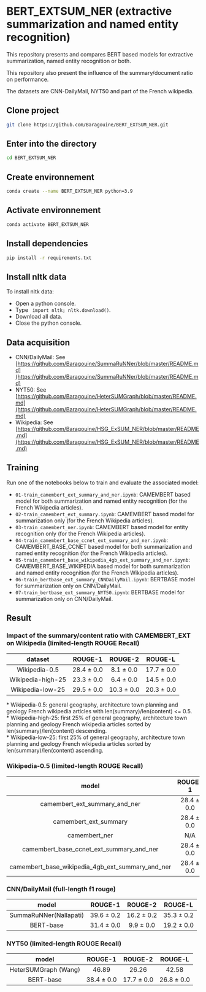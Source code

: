 # BERT_EXTSUM_NER (extractive summarization and named entity recognition)
This repository presents and compares BERT based models for extractive summarization, named entity recognition or both.  
  
This repository also present the influence of the summary/document ratio on performance.  
  
The datasets are CNN-DailyMail, NYT50 and part of the French wikipedia.  

## Clone project
```bash
git clone https://github.com/Baragouine/BERT_EXTSUM_NER.git
```

## Enter into the directory
```bash
cd BERT_EXTSUM_NER
```

## Create environnement
```bash
conda create --name BERT_EXTSUM_NER python=3.9
```

## Activate environnement
```bash
conda activate BERT_EXTSUM_NER
```

## Install dependencies
```bash
pip install -r requirements.txt
```

## Install nltk data
To install nltk data:
  - Open a python console.
  - Type ``` import nltk; nltk.download()```.
  - Download all data.
  - Close the python console.

## Data acquisition
  - CNN/DailyMail: See [https://github.com/Baragouine/SummaRuNNer/blob/master/README.md](https://github.com/Baragouine/SummaRuNNer/blob/master/README.md)
  - NYT50: See [https://github.com/Baragouine/HeterSUMGraph/blob/master/README.md](https://github.com/Baragouine/HeterSUMGraph/blob/master/README.md)
  - Wikipedia: See [https://github.com/Baragouine/HSG_ExSUM_NER/blob/master/README.md](https://github.com/Baragouine/HSG_ExSUM_NER/blob/master/README.md)

## Training
Run one of the notebooks below to train and evaluate the associated model:  
  - `01-train_camembert_ext_summary_and_ner.ipynb`: CAMEMBERT based model for both summarization and named entity recognition (for the French Wikipedia articles).
  - `02-train_camembert_ext_summary.ipynb`: CAMEMBERT based model for summarization only (for the French Wikipedia articles).
  - `03-train_camembert_ner.ipynb`: CAMEMBERT based model for entity recognition only (for the French Wikipedia articles).
  - `04-train_camembert_base_ccnet_ext_summary_and_ner.ipynb`: CAMEMBERT_BASE_CCNET based model for both summarization and named entity recognition (for the French Wikipedia articles).
  - `05-train_camembert_base_wikipedia_4gb_ext_summary_and_ner.ipynb`: CAMEMBERT_BASE_WIKIPEDIA based model for both summarization and named entity recognition (for the French Wikipedia articles).
  - `06-train_bertbase_ext_summary_CNNDailyMail.ipynb`: BERTBASE model for summarization only on CNN/DailyMail.
  - `07-train_bertbase_ext_summary_NYT50.ipynb`: BERTBASE model for summarization only on CNN/DailyMail.

## Result

### Impact of the summary/content ratio with CAMEMBERT_EXT on Wikipedia (limited-length ROUGE Recall)
| dataset | ROUGE-1 | ROUGE-2 | ROUGE-L |  
|:-:      |:-:      |:-:      |:-:      |  
| Wikipedia-0.5 |28.4 &plusmn; 0.0|8.1 &plusmn; 0.0|17.7 &plusmn; 0.0|  
| Wikipedia-high-25 |23.3 &plusmn; 0.0|6.4 &plusmn; 0.0|14.5 &plusmn; 0.0|  
| Wikipedia-low-25 |29.5 &plusmn; 0.0|10.3 &plusmn; 0.0|20.3 &plusmn; 0.0|  


&ast; Wikipedia-0.5: general geography, architecture town planning and geology French wikipedia articles with len(summary)/len(content) <= 0.5.  
&ast; Wikipedia-high-25: first 25% of general geography, architecture town planning and geology French wikipedia articles sorted by len(summary)/len(content) descending.  
&ast; Wikipedia-low-25: first 25% of general geography, architecture town planning and geology French wikipedia articles sorted by len(summary)/len(content) ascending.  

### Wikipedia-0.5 (limited-length ROUGE Recall)
| model | ROUGE-1 | ROUGE-2 | ROUGE-L | ACCURACY |  
|:-:      |:-:      |:-:      |:-:      |:-:          |  
|camembert_ext_summary_and_ner|28.4 &plusmn; 0.0|8.1 &plusmn; 0.0|17.7 &plusmn; 0.0|0.997|  
|camembert_ext_summary|28.4 &plusmn; 0.0|8.1 &plusmn; 0.0|17.7 &plusmn; 0.0|  
|camembert_ner|N/A|N/A|N/A|0.997 &plusmn; 0.0|  
|camembert_base_ccnet_ext_summary_and_ner|28.4 &plusmn; 0.0|8.1 &plusmn; 0.0|17.7 &plusmn; 0.0|0.997 &plusmn; 0.0|  
|camembert_base_wikipedia_4gb_ext_summary_and_ner|28.4 &plusmn; 0.0|8.1 &plusmn; 0.0|17.6 &plusmn; 0.0|0.997|  

### CNN/DailyMail (full-length f1 rouge)
| model | ROUGE-1 | ROUGE-2 | ROUGE-L |  
|:-:    |:-:      |:-:      |:-:      |  
|SummaRuNNer(Nallapati)|39.6 &plusmn; 0.2|16.2 &plusmn; 0.2|35.3 &plusmn; 0.2|  
| BERT-base |31.4 &plusmn; 0.0|9.9 &plusmn; 0.0|19.2 &plusmn; 0.0|  

### NYT50 (limited-length ROUGE Recall)
| model | ROUGE-1 | ROUGE-2 | ROUGE-L |  
|:-:    |:-:      |:-:      |:-:      |  
| HeterSUMGraph (Wang) | 46.89 | 26.26 | 42.58 |
| BERT-base |38.4 &plusmn; 0.0|17.7 &plusmn; 0.0|26.8 &plusmn; 0.0|  
